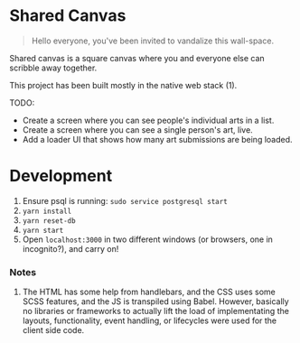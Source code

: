 # Shared Canvas

> Hello everyone, you've been invited to vandalize this wall-space.

Shared canvas is a square canvas where you and everyone else can scribble away together.

This project has been built mostly in the native web stack (1).

TODO:

- Create a screen where you can see people's individual arts in a list.
- Create a screen where you can see a single person's art, live.
- Add a loader UI that shows how many art submissions are being loaded.

# Development

1. Ensure psql is running: `sudo service postgresql start`
2. `yarn install`
3. `yarn reset-db`
4. `yarn start`
5. Open `localhost:3000` in two different windows (or browsers, one in incognito?), and carry on!


### Notes
1. The HTML has some help from handlebars, and the CSS uses some SCSS features, and the JS is transpiled using Babel. However, basically no libraries or frameworks to actually lift the load of implementating the layouts, functionality, event handling, or lifecycles were used for the client side code.